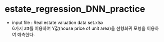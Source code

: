 # estate_regression_DNN_practice

- input file : Real estate valuation data set.xlsx  
6가지 att를 이용하여 Y값(house price of unit area)을 선형회귀 모형을 이용하여 예측한다.
